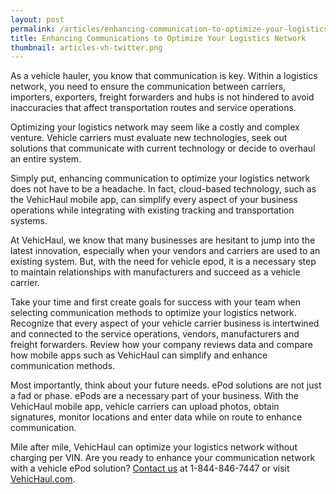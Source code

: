 ```yaml
---
layout: post
permalink: /articles/enhancing-communication-to-optimize-your-logistics-network
title: Enhancing Communications to Optimize Your Logistics Network
thumbnail: articles-vh-twitter.png
---
```


As a vehicle hauler, you know that communication is key. Within a logistics network, you need to ensure the communication between carriers, importers, exporters, freight forwarders and hubs is not hindered to avoid inaccuracies that affect transportation routes and service operations.

Optimizing your logistics network may seem like a costly and complex venture. Vehicle carriers must evaluate new technologies, seek out solutions that communicate with current technology or decide to overhaul an entire system.

Simply put, enhancing communication to optimize your logistics network does not have to be a headache. In fact, cloud-based technology, such as the VehicHaul mobile app, can simplify every aspect of your business operations while integrating with existing tracking and transportation systems.

At VehicHaul, we know that many businesses are hesitant to jump into the latest innovation, especially when your vendors and carriers are used to an existing system. But, with the need for vehicle epod, it is a necessary step to maintain relationships with manufacturers and succeed as a vehicle carrier.

Take your time and first create goals for success with your team when selecting communication methods to optimize your logistics network. Recognize that every aspect of your vehicle carrier business is intertwined and connected to the service operations, vendors, manufacturers and freight forwarders. Review how your company reviews data and compare how mobile apps such as VehicHaul can simplify and enhance communication methods.

Most importantly, think about your future needs. ePod solutions are not just a fad or phase. ePods are a necessary part of your business. With the VehicHaul mobile app, vehicle carriers can upload photos, obtain signatures, monitor locations and enter data while on route to enhance communication.

Mile after mile, VehicHaul can optimize your logistics network without charging per VIN. Are you ready to enhance your communication network with a vehicle ePod solution? [Contact us](http://www.vehichaul.com/contact "Contact Us") at 1-844-846-7447 or visit [VehicHaul.com](http://www.vehichaul.com/ "VehicHaul").
